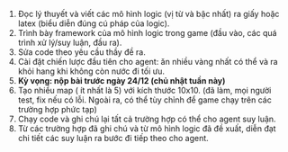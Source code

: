 1. Đọc lý thuyết và viết các mô hình logic (vị từ và bậc nhất) ra giấy hoặc latex (biểu diễn đúng cú pháp của logic).
2. Trình bày framework của mô hình logic trong game (đầu vào, các quá trình xử lý/suy luận, đầu ra).
3. Sửa code theo yêu cầu thầy đề ra.
4. Cài đặt chiến lược đầu tiên cho agent: ăn nhiều vàng nhất có thể và ra khỏi hang khi không còn nước đi tối ưu.
5. **Kỳ vọng: nộp bài trước ngày 24/12 (chủ nhật tuần này)**
6. Tạo nhiều map ( ít nhất là 5) với kích thước 10x10. (đã làm, mọi người test, fix nếu có lỗi. Ngoài ra, có thể tùy chỉnh để game chạy trên các trường hợp phức tạp)
7. Chạy code và ghi chú lại tất cả trường hợp có thể cho agent suy luận.
8. Từ các trường hợp đã ghi chú và từ mô hình logic đã đề xuất, diễn đạt chi tiết các suy luận ra bước đi tiếp theo cho agent.